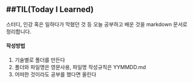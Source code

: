 ##TIL(Today I Learned)
------


스터디, 인강 혹은 일하다가 막혔던 것 등 오늘 공부하고 배운 것을 markdown 문서로 정리합니다.

#### 작성방법

1. 기술별로 폴더를 만든다
2. 폴더와 파일명은 영문사용, 파일명 작성규칙은 YYMMDD.md 
3. 어떠한 것이라도 공부를 했다면 올린다

